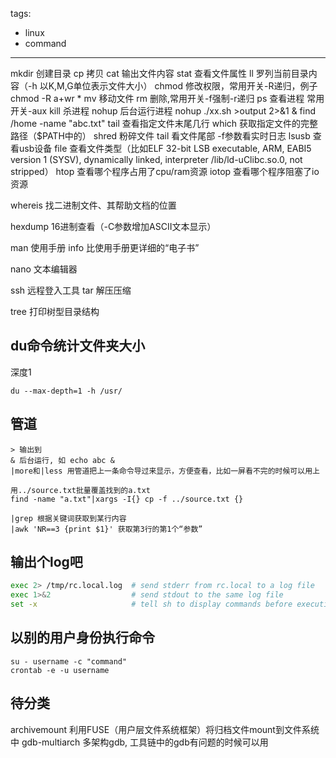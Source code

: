 tags:
- linux
- command
---

mkdir 创建目录
cp 拷贝
cat 输出文件内容
stat 查看文件属性
ll 罗列当前目录内容（-h 以K,M,G单位表示文件大小）
chmod 修改权限，常用开关-R递归，例子 chmod -R a+wr *
mv 移动文件
rm 删除,常用开关-f强制-r递归
ps 查看进程 常用开关-aux
kill 杀进程
nohup 后台运行进程 nohup ./xx.sh >output 2>&1 &
find /home -name "abc.txt"
tail 查看指定文件末尾几行
which 获取指定文件的完整路径（$PATH中的）
shred 粉碎文件
tail 看文件尾部 -f参数看实时日志
lsusb 查看usb设备
file 查看文件类型（比如ELF 32-bit LSB executable, ARM, EABI5 version 1 (SYSV), dynamically linked, interpreter /lib/ld-uClibc.so.0, not stripped）
htop 查看哪个程序占用了cpu/ram资源
iotop 查看哪个程序阻塞了io资源

whereis 找二进制文件、其帮助文档的位置

hexdump 16进制查看（-C参数增加ASCII文本显示）

man 使用手册
info 比使用手册更详细的“电子书”

nano 文本编辑器



ssh 远程登入工具
tar 解压压缩



tree 打印树型目录结构

## du命令统计文件夹大小

深度1
```
du --max-depth=1 -h /usr/
```

## 管道
```
> 输出到
& 后台运行, 如 echo abc &
|more和|less 用管道把上一条命令导过来显示，方便查看，比如一屏看不完的时候可以用上

用../source.txt批量覆盖找到的a.txt
find -name "a.txt"|xargs -I{} cp -f ../source.txt {}

|grep 根据关键词获取到某行内容
|awk 'NR==3 {print $1}' 获取第3行的第1个“参数”
```



## 输出个log吧

```bash
exec 2> /tmp/rc.local.log  # send stderr from rc.local to a log file  
exec 1>&2                  # send stdout to the same log file  
set -x                     # tell sh to display commands before execution 

```


## 以别的用户身份执行命令

```
su - username -c "command" 
crontab -e -u username
```


## 待分类


archivemount 利用FUSE（用户层文件系统框架）将归档文件mount到文件系统中
gdb-multiarch   多架构gdb, 工具链中的gdb有问题的时候可以用
